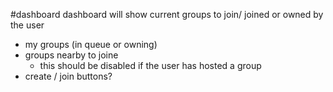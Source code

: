 #dashboard
dashboard will show current groups to join/ joined or owned by the user
* my groups (in queue or owning)
* groups nearby to joine
    * this should be disabled if the user has hosted a group
* create / join buttons?